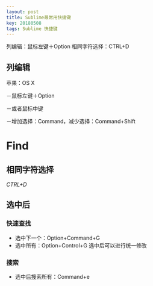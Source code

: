 ```yaml
---
layout: post
title: Sublime最常用快捷键
key: 20180508
tags: Sublime 快捷键
---
```


列编辑：鼠标左键＋Option
相同字符选择：CTRL+D

<!--more-->


## 列编辑


苹果：OS X

－鼠标左键＋Option

－或者鼠标中键

－增加选择：Command，减少选择：Command+Shift

# Find
## 相同字符选择
*CTRL+D*  


## 选中后
### 快速查找
- 选中下一个：Option+Command+G
- 选中所有：Option+Control+G 选中后可以进行统一修改

### 搜索
- 选中后搜索所有：Command+e
